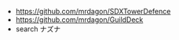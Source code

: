 * https://github.com/mrdagon/SDXTowerDefence  
* https://github.com/mrdagon/GuildDeck  
* search ナズナ  


